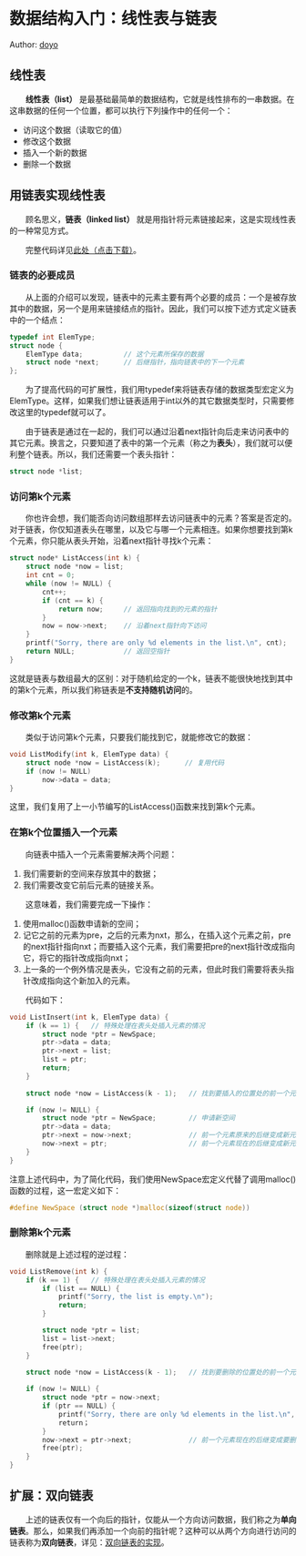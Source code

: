 # 数据结构入门：线性表与链表

Author: [doyo](https://github.com/doyo2024)

## 线性表

&emsp;&emsp;**线性表（list）** 是最基础最简单的数据结构，它就是线性排布的一串数据。在这串数据的任何一个位置，都可以执行下列操作中的任何一个：

* 访问这个数据（读取它的值）
* 修改这个数据
* 插入一个新的数据
* 删除一个数据

## 用链表实现线性表

&emsp;&emsp;顾名思义，**链表（linked list）** 就是用指针将元素链接起来，这是实现线性表的一种常见方式。

&emsp;&emsp;完整代码详见<a href="https://ucas-ctf.github.io/posts/code/ds_s1/list.c" download="list.c">此处（点击下载）</a>。

### 链表的必要成员

&emsp;&emsp;从上面的介绍可以发现，链表中的元素主要有两个必要的成员：一个是被存放其中的数据，另一个是用来链接结点的指针。因此，我们可以按下述方式定义链表中的一个结点：

```c
typedef int ElemType;
struct node {
    ElemType data;          // 这个元素所保存的数据
    struct node *next;      // 后继指针，指向链表中的下一个元素
};
```

&emsp;&emsp;为了提高代码的可扩展性，我们用typedef来将链表存储的数据类型宏定义为ElemType。这样，如果我们想让链表适用于int以外的其它数据类型时，只需要修改这里的typedef就可以了。

&emsp;&emsp;由于链表是通过在一起的，我们可以通过沿着next指针向后走来访问表中的其它元素。换言之，只要知道了表中的第一个元素（称之为**表头**），我们就可以便利整个链表。所以，我们还需要一个表头指针：

```c
struct node *list;
```

### 访问第k个元素

&emsp;&emsp;你也许会想，我们能否向访问数组那样去访问链表中的元素？答案是否定的。对于链表，你仅知道表头在哪里，以及它与哪一个元素相连。如果你想要找到第k个元素，你只能从表头开始，沿着next指针寻找k个元素：

```c
struct node* ListAccess(int k) {
    struct node *now = list;
    int cnt = 0;
    while (now != NULL) {
        cnt++;
        if (cnt == k) {
            return now;     // 返回指向找到的元素的指针
        }
        now = now->next;    // 沿着next指针向下访问
    }
    printf("Sorry, there are only %d elements in the list.\n", cnt);
    return NULL;            // 返回空指针
}
```

这就是链表与数组最大的区别：对于随机给定的一个k，链表不能很快地找到其中的第k个元素，所以我们称链表是**不支持随机访问**的。

### 修改第k个元素

&emsp;&emsp;类似于访问第k个元素，只要我们能找到它，就能修改它的数据：

```c
void ListModify(int k, ElemType data) {
    struct node *now = ListAccess(k);      // 复用代码
    if (now != NULL) 
    	now->data = data;
}
```

这里，我们复用了上一小节编写的ListAccess()函数来找到第k个元素。

### 在第k个位置插入一个元素

&emsp;&emsp;向链表中插入一个元素需要解决两个问题：

1. 我们需要新的空间来存放其中的数据；
2. 我们需要改变它前后元素的链接关系。
   
&emsp;&emsp;这意味着，我们需要完成一下操作：

1. 使用malloc()函数申请新的空间；
2. 记它之前的元素为pre，之后的元素为nxt，那么，在插入这个元素之前，pre的next指针指向nxt；而要插入这个元素，我们需要把pre的next指针改成指向它，将它的指针改成指向nxt；
3. 上一条的一个例外情况是表头，它没有之前的元素，但此时我们需要将表头指针改成指向这个新加入的元素。

&emsp;&emsp;代码如下：

```c
void ListInsert(int k, ElemType data) {
    if (k == 1) {   // 特殊处理在表头处插入元素的情况
        struct node *ptr = NewSpace;
        ptr->data = data;
        ptr->next = list;
        list = ptr;
        return;
    }
    
    struct node *now = ListAccess(k - 1);   // 找到要插入的位置处的前一个元素

    if (now != NULL) {
        struct node *ptr = NewSpace;        // 申请新空间
        ptr->data = data;
        ptr->next = now->next;              // 前一个元素原来的后继变成新元素的后继
        now->next = ptr;                    // 前一个元素现在的后继变成新元素
    }
}
```

注意上述代码中，为了简化代码，我们使用NewSpace宏定义代替了调用malloc()函数的过程，这一宏定义如下：

```c
#define NewSpace (struct node *)malloc(sizeof(struct node))
```

### 删除第k个元素

&emsp;&emsp;删除就是上述过程的逆过程：

```c
void ListRemove(int k) {
    if (k == 1) {   // 特殊处理在表头处插入元素的情况
        if (list == NULL) {
            printf("Sorry, the list is empty.\n");
            return;
        }

        struct node *ptr = list;
        list = list->next;
        free(ptr);
    }
    
    struct node *now = ListAccess(k - 1);   // 找到要删除的位置处的前一个元素

    if (now != NULL) {
        struct node *ptr = now->next;
        if (ptr == NULL) {
        	printf("Sorry, there are only %d elements in the list.\n", k - 1);
            return；
		}
        now->next = ptr->next;              // 前一个元素现在的后继变成要删除元素的后继
        free(ptr);
    }
}
```

## 扩展：双向链表

&emsp;&emsp;上述的链表仅有一个向后的指针，仅能从一个方向访问数据，我们称之为**单向链表**。那么，如果我们再添加一个向前的指针呢？这种可以从两个方向进行访问的链表称为**双向链表**，详见：[双向链表的实现](https://ucas-ctf.github.io/posts/ds_ex1)。
